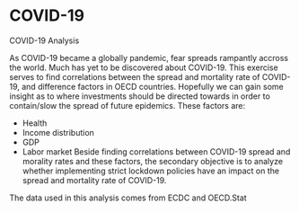 # COVID-19
COVID-19 Analysis

As COVID-19 became a globally pandemic, fear spreads rampantly accross the world. Much has yet to be discovered about COVID-19. This exercise serves to find correlations between the spread and mortality rate of COVID-19, and difference factors in OECD countries. Hopefully we can gain some insight as to where investments should be directed towards in order to contain/slow the spread of future epidemics.
These factors are: 
- Health 
- Income distribution 
- GDP 
- Labor market 
Beside finding correlations between COVID-19 spread and morality rates and these factors, the secondary objective is to analyze whether implementing strict lockdown policies have an impact on the spread and mortality rate of COVID-19. 

The data used in this analysis comes from ECDC and OECD.Stat
